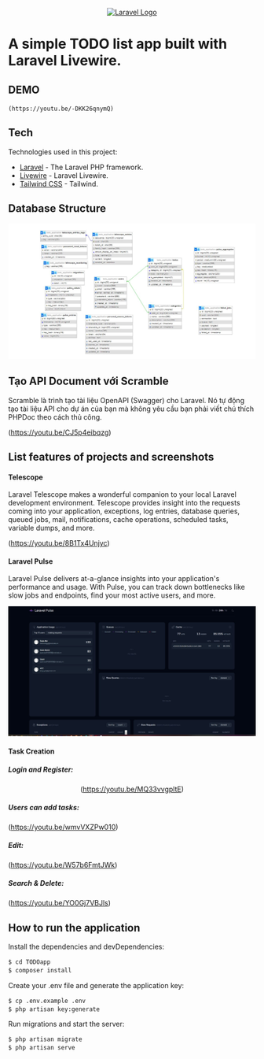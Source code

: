 <p align="center"><a href="https://laravel.com" target="_blank"><img src="https://raw.githubusercontent.com/laravel/art/master/logo-lockup/5%20SVG/2%20CMYK/1%20Full%20Color/laravel-logolockup-cmyk-red.svg" width="400" alt="Laravel Logo"></a></p>

# A simple TODO list app built with Laravel Livewire.

## DEMO

    (https://youtu.be/-DKK26qnymQ)

## Tech

Technologies used in this project:

- [Laravel](https://github.com/laravel/laravel) - The Laravel PHP framework.
- [Livewire](https://github.com/livewire/livewire) - Laravel Livewire.
- [Tailwind CSS](https://github.com/tailwindlabs/tailwindcss) - Tailwind.

## Database Structure

<p align="center">

![Alt text](db-1.JPG)

</p>

## Tạo API Document với Scramble

Scramble là trình tạo tài liệu OpenAPI (Swagger) cho Laravel. Nó tự động tạo tài liệu API cho dự án của bạn mà không yêu cầu bạn phải viết chú thích PHPDoc theo cách thủ công.

<p align="center">

(https://youtu.be/CJ5p4eibqzg)

</p>

## List features of projects and screenshots

#### Telescope

Laravel Telescope makes a wonderful companion to your local Laravel development environment. Telescope provides insight into the requests coming into your application, exceptions, log entries, database queries, queued jobs, mail, notifications, cache operations, scheduled tasks, variable dumps, and more.

<p align="center">
  
(https://youtu.be/8B1Tx4Unjyc)

</p>

#### Laravel Pulse

Laravel Pulse delivers at-a-glance insights into your application's performance and usage. With Pulse, you can track down bottlenecks like slow jobs and endpoints, find your most active users, and more.

<p align="center">

![Alt text](Capture.JPG)

</p>

#### Task Creation

##### Login and Register:

<p align="center"

(https://youtu.be/MQ33vvgpltE)

</p>

##### Users can add tasks:

<p align="center">

(https://youtu.be/wmvVXZPw010)

</p>

##### Edit:

<p align="center">

(https://youtu.be/W57b6FmtJWk)

</p>

##### Search & Delete:

<p align="center">

(https://youtu.be/YO0Gj7VBJls)

</p>

## How to run the application

Install the dependencies and devDependencies:

```sh
$ cd TODOapp
$ composer install
```

Create your .env file and generate the application key:

```sh
$ cp .env.example .env
$ php artisan key:generate
```

Run migrations and start the server:

```sh
$ php artisan migrate
$ php artisan serve
```
